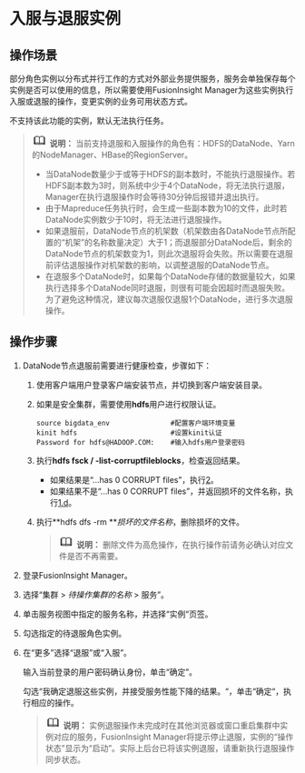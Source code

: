 # 入服与退服实例<a name="admin_guide_000040"></a>

## 操作场景<a name="s8f2c2e4ee54d4d929e0f420df2a78b8e"></a>

部分角色实例以分布式并行工作的方式对外部业务提供服务，服务会单独保存每个实例是否可以使用的信息，所以需要使用FusionInsight Manager为这些实例执行入服或退服的操作，变更实例的业务可用状态方式。

不支持该此功能的实例，默认无法执行任务。

>![](public_sys-resources/icon-note.gif) **说明：** 
>当前支持退服和入服操作的角色有：HDFS的DataNode、Yarn的NodeManager、HBase的RegionServer。
>-   当DataNode数量少于或等于HDFS的副本数时，不能执行退服操作。若HDFS副本数为3时，则系统中少于4个DataNode，将无法执行退服，Manager在执行退服操作时会等待30分钟后报错并退出执行。
>-   由于Mapreduce任务执行时，会生成一些副本数为10的文件，此时若DataNode实例数少于10时，将无法进行退服操作。
>-   如果退服前，DataNode节点的机架数（机架数由各DataNode节点所配置的“机架”的名称数量决定）大于1；而退服部分DataNode后，剩余的DataNode节点的机架数变为1，则此次退服将会失败。所以需要在退服前评估退服操作对机架数的影响，以调整退服的DataNode节点。
>-   在退服多个DataNode时，如果每个DataNode存储的数据量较大，如果执行选择多个DataNode同时退服，则很有可能会因超时而退服失败。为了避免这种情况，建议每次退服仅退服1个DataNode，进行多次退服操作。

## 操作步骤<a name="section114941822101815"></a>

1.  DataNode节点退服前需要进行健康检查，步骤如下：
    1.  使用客户端用户登录客户端安装节点，并切换到客户端安装目录。
    2.  如果是安全集群，需要使用**hdfs**用户进行权限认证。

        ```
        source bigdata_env               #配置客户端环境变量 
        kinit hdfs                       #设置kinit认证 
        Password for hdfs@HADOOP.COM:    #输入hdfs用户登录密码 
        ```

    3.  执行**hdfs fsck / -list-corruptfileblocks**，检查返回结果。
        -   如果结果是“...has 0 CORRUPT files”，执行[2](#zh-cn_topic_0046737055_step_2)。
        -   如果结果不是“...has 0 CORRUPT files”，并返回损坏的文件名称，执行[1.d](#zh-cn_topic_0046737055_step_1e)。

    4.  <a name="zh-cn_topic_0046737055_step_1e"></a>执行**hdfs dfs -rm **_损坏的文件名称_，删除损坏的文件。

        >![](public_sys-resources/icon-note.gif) **说明：** 
        >删除文件为高危操作，在执行操作前请务必确认对应文件是否不再需要。


2.  <a name="zh-cn_topic_0046737055_step_2"></a>登录FusionInsight Manager。
3.  选择“集群 \>  _待操作集群的名称_  \> 服务”。
4.  单击服务视图中指定的服务名称，并选择“实例“页签。
5.  勾选指定的待退服角色实例。
6.  在“更多”选择“退服”或“入服”。

    输入当前登录的用户密码确认身份，单击“确定”。

    勾选“我确定退服这些实例，并接受服务性能下降的结果。“，单击“确定“，执行相应的操作。

    >![](public_sys-resources/icon-note.gif) **说明：** 
    >实例退服操作未完成时在其他浏览器或窗口重启集群中实例对应的服务，FusionInsight Manager将提示停止退服，实例的“操作状态”显示为“启动”。实际上后台已将该实例退服，请重新执行退服操作同步状态。


